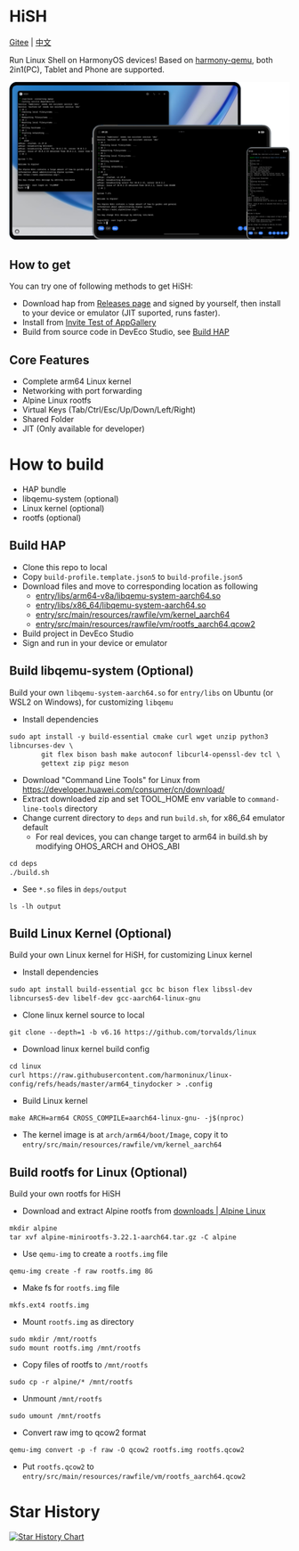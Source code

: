 # HiSH

[Gitee](https://gitee.com/hackeris/HiSH) | [中文](README.md)

Run Linux Shell on HarmonyOS devices! Based on [harmony-qemu](https://github.com/hackeris/harmony-qemu), both 2in1(PC), Tablet and Phone are supported.

![On multiple devices](docs/images/devices.png)

## How to get

You can try one of following methods to get HiSH:

- Download hap from [Releases page](https://github.com/harmoninux/HiSH/releases) and signed by yourself, then install to your device or emulator (JIT suported, runs faster).
- Install from [Invite Test of AppGallery](https://appgallery.huawei.com/link/invite-test-wap?taskId=7dd1e118ab11367c6f26b55bb989bbc5&invitationCode=A2w5fWZD2Wf)
- Build from source code in DevEco Studio, see [Build HAP](#build-hap)

## Core Features

- Complete arm64 Linux kernel
- Networking with port forwarding
- Alpine Linux rootfs
- Virtual Keys (Tab/Ctrl/Esc/Up/Down/Left/Right)
- Shared Folder
- JIT (Only available for developer)

# How to build

- HAP bundle
- libqemu-system (optional)
- Linux kernel (optional)
- rootfs (optional)

## Build HAP

- Clone this repo to local
- Copy `build-profile.template.json5` to `build-profile.json5`
- Download files and move to corresponding location as following
  - [entry/libs/arm64-v8a/libqemu-system-aarch64.so](https://github.com/harmoninux/HiSH/releases/download/release-20251022/arm64-v8a.libqemu-system-aarch64.so)
  - [entry/libs/x86_64/libqemu-system-aarch64.so](https://github.com/harmoninux/HiSH/releases/download/release-20251022/x86_64.libqemu-system-aarch64.so)
  - [entry/src/main/resources/rawfile/vm/kernel_aarch64](https://github.com/harmoninux/linux-config/releases/download/release-20251101/kernel_aarch64)
  - [entry/src/main/resources/rawfile/vm/rootfs_aarch64.qcow2](https://github.com/harmoninux/linux-config/releases/download/release-20251101/rootfs_aarch64.qcow2)
- Build project in DevEco Studio
- Sign and run in your device or emulator

## Build libqemu-system (Optional)

Build your own `libqemu-system-aarch64.so` for `entry/libs` on Ubuntu (or WSL2 on Windows), for customizing `libqemu`

- Install dependencies
```shell
sudo apt install -y build-essential cmake curl wget unzip python3 libncurses-dev \
		git flex bison bash make autoconf libcurl4-openssl-dev tcl \
		gettext zip pigz meson
```
- Download "Command Line Tools" for Linux from https://developer.huawei.com/consumer/cn/download/
- Extract downloaded zip and set TOOL_HOME env variable to `command-line-tools` directory
- Change current directory to `deps` and run `build.sh`, for x86_64 emulator default
  - For real devices, you can change target to arm64 in build.sh by modifying OHOS_ARCH and OHOS_ABI
```shell
cd deps
./build.sh
```
- See `*.so` files in `deps/output`
```shell
ls -lh output
```

## Build Linux Kernel (Optional)

Build your own Linux kernel for HiSH, for customizing Linux kernel

- Install dependencies
```shell
sudo apt install build-essential gcc bc bison flex libssl-dev libncurses5-dev libelf-dev gcc-aarch64-linux-gnu
```
- Clone linux kernel source to local
```shell
git clone --depth=1 -b v6.16 https://github.com/torvalds/linux
```
- Download linux kernel build config
```shell
cd linux
curl https://raw.githubusercontent.com/harmoninux/linux-config/refs/heads/master/arm64_tinydocker > .config
```
- Build Linux kernel
```shell
make ARCH=arm64 CROSS_COMPILE=aarch64-linux-gnu- -j$(nproc)
```
- The kernel image is at `arch/arm64/boot/Image`, copy it to `entry/src/main/resources/rawfile/vm/kernel_aarch64`

## Build rootfs for Linux (Optional)

Build your own rootfs for HiSH

- Download and extract Alpine rootfs from [downloads | Alpine Linux](https://alpinelinux.org/downloads)
```shell
mkdir alpine
tar xvf alpine-minirootfs-3.22.1-aarch64.tar.gz -C alpine
```
- Use `qemu-img` to create a `rootfs.img` file
```shell
qemu-img create -f raw rootfs.img 8G
```
- Make fs for `rootfs.img` file
```shell
mkfs.ext4 rootfs.img
```
- Mount `rootfs.img` as directory
```shell
sudo mkdir /mnt/rootfs
sudo mount rootfs.img /mnt/rootfs
```
- Copy files of rootfs to `/mnt/rootfs`
```shell
sudo cp -r alpine/* /mnt/rootfs
```
- Unmount `/mnt/rootfs`
```shell
sudo umount /mnt/rootfs
```
- Convert raw img to qcow2 format
```shell
qemu-img convert -p -f raw -O qcow2 rootfs.img rootfs.qcow2
```
- Put `rootfs.qcow2` to `entry/src/main/resources/rawfile/vm/rootfs_aarch64.qcow2`

# Star History

[![Star History Chart](https://api.star-history.com/svg?repos=harmoninux/hish&type=Date)](https://www.star-history.com/#harmoninux/hish&Date)